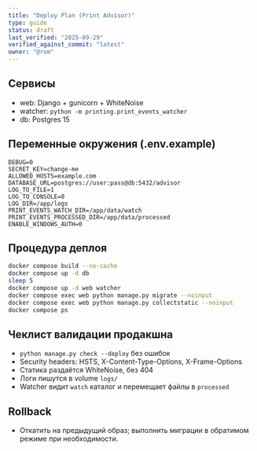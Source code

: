 ```yaml
---
title: "Deploy Plan (Print Advisor)"
type: guide
status: draft
last_verified: "2025-09-29"
verified_against_commit: "latest"
owner: "@rom"
---
```


## Сервисы

- web: Django + gunicorn + WhiteNoise
- watcher: `python -m printing.print_events_watcher`
- db: Postgres 15

## Переменные окружения (.env.example)

```env
DEBUG=0
SECRET_KEY=change-me
ALLOWED_HOSTS=example.com
DATABASE_URL=postgres://user:pass@db:5432/advisor
LOG_TO_FILE=1
LOG_TO_CONSOLE=0
LOG_DIR=/app/logs
PRINT_EVENTS_WATCH_DIR=/app/data/watch
PRINT_EVENTS_PROCESSED_DIR=/app/data/processed
ENABLE_WINDOWS_AUTH=0
```

## Процедура деплоя

```bash
docker compose build --no-cache
docker compose up -d db
sleep 5
docker compose up -d web watcher
docker compose exec web python manage.py migrate --noinput
docker compose exec web python manage.py collectstatic --noinput
docker compose ps
```

## Чеклист валидации продакшна

- `python manage.py check --deploy` без ошибок
- Security headers: HSTS, X-Content-Type-Options, X-Frame-Options
- Статика раздаётся WhiteNoise, без 404
- Логи пишутся в volume `logs/`
- Watcher видит `watch` каталог и перемещает файлы в `processed`

## Rollback

- Откатить на предыдущий образ; выполнить миграции в обратимом режиме при необходимости.

